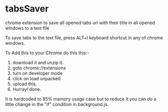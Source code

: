 # tabsSaver
chrome extension to save all opened tabs url with their title in all opened windows to a text file

To save tabs to the text file, press ALT+l keyboard shortcut in any of chrome windows.


To Add this to your Chrome do this this:-
  1. download it and unzip it.
  2. goto chrome://extensions
  3. turn on developer mode
  4. click on load unpacked 
  5. upload this.
  6. Hurray! done.


It is hardcoded to 85% memory usage case but to reduce it you can do a little change in the "if" condition in background.js.
